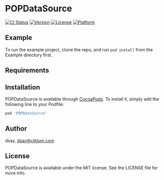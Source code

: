 # POPDataSource

[![CI Status](https://img.shields.io/travis/dsay/POPDataSource.svg?style=flat)](https://travis-ci.org/dsay/POPDataSource)
[![Version](https://img.shields.io/cocoapods/v/POPDataSource.svg?style=flat)](https://cocoapods.org/pods/POPDataSource)
[![License](https://img.shields.io/cocoapods/l/POPDataSource.svg?style=flat)](https://cocoapods.org/pods/POPDataSource)
[![Platform](https://img.shields.io/cocoapods/p/POPDataSource.svg?style=flat)](https://cocoapods.org/pods/POPDataSource)

## Example

To run the example project, clone the repo, and run `pod install` from the Example directory first.

## Requirements

## Installation

POPDataSource is available through [CocoaPods](https://cocoapods.org). To install
it, simply add the following line to your Podfile:

```ruby
pod 'POPDataSource'
```

## Author

dsay, dsay@ciklum.com

## License

POPDataSource is available under the MIT license. See the LICENSE file for more info.
